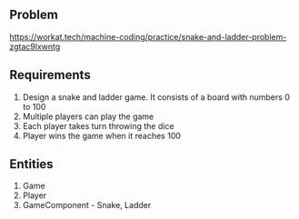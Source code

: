 
## Problem
https://workat.tech/machine-coding/practice/snake-and-ladder-problem-zgtac9lxwntg

## Requirements

1. Design a snake and ladder game. It consists of a board with numbers 0 to 100
2. Multiple players can play the game
3. Each player takes turn throwing the dice
4. Player wins the game when it reaches 100

## Entities

1. Game
2. Player
3. GameComponent - Snake, Ladder